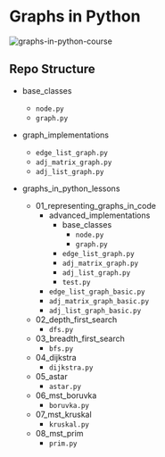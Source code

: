 # Graphs in Python
![graphs-in-python-course](https://s3.stackabuse.com/media/courses/graphs-in-python-theory-and-implementation-banner.jpg)

## Repo Structure
- base_classes
    - `node.py`
    - `graph.py`

- graph_implementations
    - `edge_list_graph.py`
    - `adj_matrix_graph.py`
    - `adj_list_graph.py`

- graphs_in_python_lessons
    - 01_representing_graphs_in_code
        - advanced_implementations
            - base_classes
                - `node.py`
                - `graph.py`
            - `edge_list_graph.py`
            - `adj_matrix_graph.py`
            - `adj_list_graph.py`
            - `test.py`
        - `edge_list_graph_basic.py`
        - `adj_matrix_graph_basic.py`
        - `adj_list_graph_basic.py`
    - 02_depth_first_search
        - `dfs.py`
    - 03_breadth_first_search
        - `bfs.py`
    - 04_dijkstra
        - `dijkstra.py`
    - 05_astar
        - `astar.py`
    - 06_mst_boruvka
        - `boruvka.py`
    - 07_mst_kruskal
        - `kruskal.py`
    - 08_mst_prim
        - `prim.py`
